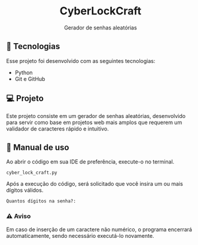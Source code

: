 <h1 align="center"> CyberLockCraft </h1>

<p align="center">
Gerador de senhas aleatórias
</p>

## 🚀 Tecnologias

Esse projeto foi desenvolvido com as seguintes tecnologias:

- Python
- Git e GitHub

## 💻 Projeto

Este projeto consiste em um gerador de senhas aleatórias, desenvolvido para servir como base em projetos web mais amplos que requerem um validador de caracteres rápido e intuitivo.

## 🔧 Manual de uso

Ao abrir o código em sua IDE de preferência, execute-o no terminal.

```
cyber_lock_craft.py
```

Após a execução do código, será solicitado que você insira um ou mais dígitos válidos.

``
Quantos dígitos na senha?:
``

### ⚠️ Aviso

Em caso de inserção de um caractere não numérico, o programa encerrará automaticamente, sendo necessário executá-lo novamente.

